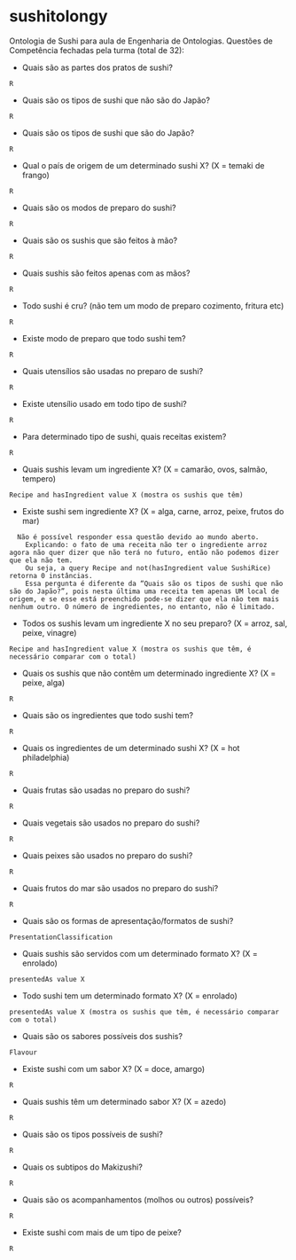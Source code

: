 # sushitolongy

Ontologia de Sushi para aula de Engenharia de Ontologias.
Questões de Competência fechadas pela turma (total de 32):
- Quais são as partes dos pratos de sushi?
~~~~
R
~~~~

- Quais são os tipos de sushi que não são do Japão?
~~~~
R
~~~~

- Quais são os tipos de sushi que são do Japão?
~~~~
R
~~~~

- Qual o país de origem de um determinado sushi X? (X = temaki de frango)
~~~~
R
~~~~

- Quais são os modos de preparo do sushi?
~~~~
R
~~~~

- Quais são os sushis que são feitos à mão?
~~~~
R
~~~~

- Quais sushis são feitos apenas com as mãos?
~~~~
R
~~~~

- Todo sushi é cru? (não tem um modo de preparo cozimento, fritura etc)
~~~~
R
~~~~

- Existe modo de preparo que todo sushi tem?
~~~~
R
~~~~

- Quais utensílios são usadas no preparo de sushi?
~~~~
R
~~~~

- Existe utensílio usado em todo tipo de sushi?
~~~~
R
~~~~

- Para determinado tipo de sushi, quais receitas existem?
~~~~
R
~~~~

- Quais sushis levam um ingrediente X? (X = camarão, ovos, salmão, tempero)
~~~~
Recipe and hasIngredient value X (mostra os sushis que têm)
~~~~

- Existe sushi sem ingrediente X? (X = alga, carne, arroz, peixe, frutos do mar)
~~~~
  Não é possível responder essa questão devido ao mundo aberto.
	Explicando: o fato de uma receita não ter o ingrediente arroz agora não quer dizer que não terá no futuro, então não podemos dizer que ela não tem.
	Ou seja, a query Recipe and not(hasIngredient value SushiRice) retorna 0 instâncias.
	Essa pergunta é diferente da “Quais são os tipos de sushi que não são do Japão?”, pois nesta última uma receita tem apenas UM local de origem, e se esse está preenchido pode-se dizer que ela não tem mais nenhum outro. O número de ingredientes, no entanto, não é limitado.
~~~~

- Todos os sushis levam um ingrediente X no seu preparo? (X = arroz, sal, peixe, vinagre)
~~~~
Recipe and hasIngredient value X (mostra os sushis que têm, é necessário comparar com o total)
~~~~

- Quais os sushis que não contêm um determinado ingrediente X? (X = peixe, alga)
~~~~
R
~~~~

- Quais são os ingredientes que todo sushi tem?
~~~~
R
~~~~

- Quais os ingredientes de um determinado sushi X? (X = hot philadelphia)
~~~~
R
~~~~

- Quais frutas são usadas no preparo do sushi?
~~~~
R
~~~~

- Quais vegetais são usados no preparo do sushi?
~~~~
R
~~~~

- Quais peixes são usados no preparo do sushi?
~~~~
R
~~~~

- Quais frutos do mar são usados no preparo do sushi?
~~~~
R
~~~~

- Quais são os formas de apresentação/formatos de sushi? 
~~~~
PresentationClassification
~~~~

- Quais sushis são servidos com um determinado formato X? (X = enrolado)
~~~~
presentedAs value X
~~~~

- Todo sushi tem um determinado formato X? (X = enrolado)
~~~~
presentedAs value X (mostra os sushis que têm, é necessário comparar com o total)
~~~~

- Quais são os sabores possíveis dos sushis?
~~~~
Flavour
~~~~

- Existe sushi com um sabor X? (X = doce, amargo)
~~~~
R
~~~~

- Quais sushis têm um determinado sabor X? (X = azedo)
~~~~
R
~~~~

- Quais são os tipos possíveis de sushi?
~~~~
R
~~~~

- Quais os subtipos do Makizushi?
~~~~
R
~~~~

- Quais são os acompanhamentos (molhos ou outros) possíveis?
~~~~
R
~~~~

- Existe sushi com mais de um tipo de peixe?
~~~~
R
~~~~

